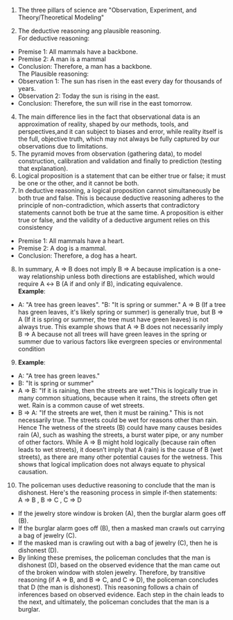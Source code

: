 1)  The three pillars of science are "Observation, Experiment, and Theory/Theoretical Modeling"  

3) The deductive reasoning ang plausible reasoning.  
   For deductive reasoning:  
+   Premise 1: All mammals have a backbone.  
+    Premise 2: A man is a mammal  
+    Conclusion: Therefore, a man has a backbone.  
   The Plausible reasoning:  
+    Observation 1: The sun has risen in the east every day for thousands of years.
+    Observation 2: Today the sun is rising in the east.
+    Conclusion: Therefore, the sun will rise in the east tomorrow.  
4)  The main difference lies in the fact that observational data is an approximation of reality, shaped by our methods, tools, and perspectives,and it can subject to biases and error, while reality itself is the full, objective truth, which may not always be fully captured by our observations due to limitations.
5) The pyramid moves from observation (gathering data), to model construction, calibration and validation and finally to prediction (testing that explanation).    
6) Logical proposition is a statement that can be either true or false; it must be one or the other, and it cannot be both.
7) In deductive reasoning, a logical proposition cannot simultaneously be both true and false. This is because deductive reasoning adheres to the principle of non-contradiction, which asserts that contradictory statements cannot both be true at the same time. A proposition is either true or false, and the validity of a deductive argument relies on this consistency
+  Premise 1: All mammals have a heart.
+  Premise 2: A dog is a mammal.
+  Conclusion: Therefore, a dog has a heart.
  8) In summary, A ⇒ B does not imply B ⇒ A because implication is a one-way relationship unless both directions are established, which would require A ↔ B (A if and only if B), indicating equivalence.  
    **Example**:
   +  A: "A tree has green leaves". "B: "It is spring or summer."  A ⇒ B (If a tree has green leaves, it's likely spring or summer) is generally true, but B ⇒ A (If it is spring or summer, the tree must have green leaves) is not always true. This example shows that A ⇒ B does not necessarily imply B ⇒ A because not all trees will have green leaves in the spring or summer due to various factors like evergreen species or environmental condition  
9) **Example**:
+ A: "A tree has green leaves."  
+ B: "It is spring or summer"  
+ A ⇒ B: "If it is raining, then the streets are wet."This is logically true in many common situations, because when it rains, the streets often get wet. Rain is a common cause of wet streets.
+ B ⇒ A: "If the streets are wet, then it must be raining."
This is not necessarily true. The streets could be wet for reasons other than rain. Hence The wetness of the streets (B) could have many causes besides rain (A), such as washing the streets, a burst water pipe, or any number of other factors. While A ⇒ B might hold logically (because rain often leads to wet streets), it doesn’t imply that A (rain) is the cause of B (wet streets), as there are many other potential causes for the wetness. This shows that logical implication does not always equate to physical causation.  
10) The policeman uses deductive reasoning to conclude that the man is dishonest. Here's the reasoning process in simple if-then statements:  
  A ⇒ B ,  B ⇒ C , C ⇒ D
+ If the jewelry store window is broken (A), then the burglar alarm goes off (B).
+ If the burglar alarm goes off (B), then a masked man crawls out carrying a bag of jewelry (C).
+ If the masked man is crawling out with a bag of jewelry (C), then he is dishonest (D).
+ By linking these premises, the policeman concludes that the man is dishonest (D), based on the observed evidence that the man came out of the broken window with stolen jewelry. Therefore, by transitive reasoning (if A ⇒ B, and B ⇒ C, and C ⇒ D), the policeman concludes that D (the man is dishonest). This reasoning follows a chain of inferences based on observed evidence. Each step in the chain leads to the next, and ultimately, the policeman concludes that the man is a burglar.  
